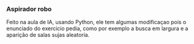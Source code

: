 ### Aspirador robo

Feito na aula de IA, usando Python, ele tem algumas modificaçao pois o enunciado do exercicio pedia, como por exemplo a busca em largura e a aparição de salas sujas aleatoria.
